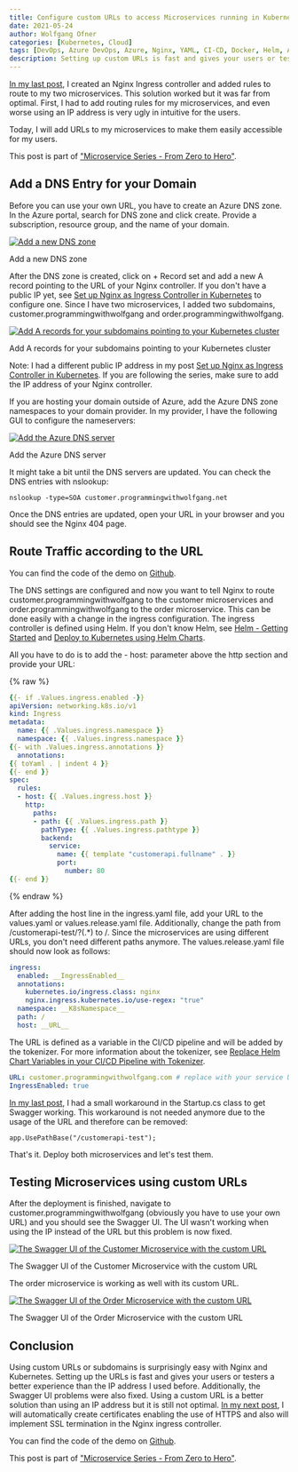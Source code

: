 ```yaml
---
title: Configure custom URLs to access Microservices running in Kubernetes
date: 2021-05-24
author: Wolfgang Ofner
categories: [Kubernetes, Cloud]
tags: [DevOps, Azure DevOps, Azure, Nginx, YAML, CI-CD, Docker, Helm, AKS, Kubernetes]
description: Setting up custom URLs is fast and gives your users or testers a better experience than using an IP address.
---
```


[In my last post](/setup-nginx-ingress-controller-kubernetes), I created an Nginx Ingress controller and added rules to route to my two microservices. This solution worked but it was far from optimal. First, I had to add routing rules for my microservices, and even worse using an IP address is very ugly in intuitive for the users.

Today, I will add URLs to my microservices to make them easily accessible for my users.

This post is part of ["Microservice Series - From Zero to Hero"](/microservice-series-from-zero-to-hero).

## Add a DNS Entry for your Domain

Before you can use your own URL, you have to create an Azure DNS zone. In the Azure portal, search for DNS zone and click create. Provide a subscription, resource group, and the name of your domain.

<div class="col-12 col-sm-10 aligncenter">
  <a href="/assets/img/posts/2021/05/Add-a-new-DNS-zone.jpg"><img loading="lazy" src="/assets/img/posts/2021/05/Add-a-new-DNS-zone.jpg" alt="Add a new DNS zone" /></a>
  
  <p>
   Add a new DNS zone
  </p>
</div>

After the DNS zone is created, click on + Record set and add a new A record pointing to the URL of your Nginx controller. If you don't have a public IP yet, see [Set up Nginx as Ingress Controller in Kubernetes](/setup-nginx-ingress-controller-kubernetes) to configure one. Since I have two microservices, I added two subdomains, customer.programmingwithwolfgang and order.programmingwithwolfgang.

<div class="col-12 col-sm-10 aligncenter">
  <a href="/assets/img/posts/2021/05/Add-A-records-for-your-subdomains-pointing-to-your-Kubernetes-cluster.jpg"><img loading="lazy" src="/assets/img/posts/2021/05/Add-A-records-for-your-subdomains-pointing-to-your-Kubernetes-cluster.jpg" alt="Add A records for your subdomains pointing to your Kubernetes cluster" /></a>
  
  <p>
   Add A records for your subdomains pointing to your Kubernetes cluster
  </p>
</div>

Note: I had a different public IP address in my post [Set up Nginx as Ingress Controller in Kubernetes](/setup-nginx-ingress-controller-kubernetes). If you are following the series, make sure to add the IP address of your Nginx controller.

If you are hosting your domain outside of Azure, add the Azure DNS zone namespaces to your domain provider. In my provider, I have the following GUI to configure the nameservers:

<div class="col-12 col-sm-10 aligncenter">
  <a href="/assets/img/posts/2021/05/Add-the-Azure-DNS-server.jpg"><img loading="lazy" src="/assets/img/posts/2021/05/Add-the-Azure-DNS-server.jpg" alt="Add the Azure DNS server" /></a>
  
  <p>
   Add the Azure DNS server
  </p>
</div>

It might take a bit until the DNS servers are updated. You can check the DNS entries with nslookup:

```shell
nslookup -type=SOA customer.programmingwithwolfgang.net
```

Once the DNS entries are updated, open your URL in your browser and you should see the Nginx 404 page.

## Route Traffic according to the URL

You can find the code of the demo on <a href="https://github.com/WolfgangOfner/MicroserviceDemo" target="_blank" rel="noopener noreferrer">Github</a>.

The DNS settings are configured and now you want to tell Nginx to route customer.programmingwithwolfgang to the customer microservices and order.programmingwithwolfgang to the order microservice. This can be done easily with a change in the ingress configuration. The ingress controller is defined using Helm. If you don't know Helm, see [Helm - Getting Started](/helm-getting-started) and [Deploy to Kubernetes using Helm Charts](/deploy-kubernetes-using-helm). 

All you have to do is to add the - host: parameter above the http section and provide your URL:

{% raw %}
```yaml
{{- if .Values.ingress.enabled -}}
apiVersion: networking.k8s.io/v1
kind: Ingress
metadata:
  name: {{ .Values.ingress.namespace }}
  namespace: {{ .Values.ingress.namespace }}
{{- with .Values.ingress.annotations }}
  annotations:
{{ toYaml . | indent 4 }}
{{- end }}
spec:
  rules: 
  - host: {{ .Values.ingress.host }}
    http:
      paths:
      - path: {{ .Values.ingress.path }}
        pathType: {{ .Values.ingress.pathtype }}
        backend:
          service:
            name: {{ template "customerapi.fullname" . }}
            port: 
              number: 80
{{- end }}
```
{% endraw %}

After adding the host line in the ingress.yaml file, add your URL to the values.yaml or values.release.yaml file. Additionally, change the path from /customerapi-test/?(.*) to /. Since the microservices are using different URLs, you don't need different paths anymore. The values.release.yaml file should now look as follows:

```yaml
ingress:
  enabled: __IngressEnabled__
  annotations: 
    kubernetes.io/ingress.class: nginx
    nginx.ingress.kubernetes.io/use-regex: "true"     
  namespace: __K8sNamespace__
  path: /
  host: __URL__
```

The URL is defined as a variable in the CI/CD pipeline and will be added by the tokenizer. For more information about the tokenizer, see [Replace Helm Chart Variables in your CI/CD Pipeline with Tokenizer](/replace-helm-variables-tokenizer).

```yaml
URL: customer.programmingwithwolfgang.com # replace with your service URL
IngressEnabled: true
```

[In my last post](/setup-nginx-ingress-controller-kubernetes), I had a small workaround in the Startup.cs class to get Swagger working. This workaround is not needed anymore due to the usage of the URL and therefore can be removed:

```CSharp
app.UsePathBase("/customerapi-test");
```

That's it. Deploy both microservices and let's test them.

## Testing Microservices using custom URLs

After the deployment is finished, navigate to customer.programmingwithwolfgang (obviously you have to use your own URL) and you should see the Swagger UI. The UI wasn't working when using the IP instead of the URL but this problem is now fixed.

<div class="col-12 col-sm-10 aligncenter">
  <a href="/assets/img/posts/2021/05/The-Swagger-UI-of-the-Customer-Microservice-with-the-custom-URL.jpg"><img loading="lazy" src="/assets/img/posts/2021/05/The-Swagger-UI-of-the-Customer-Microservice-with-the-custom-URL.jpg" alt="The Swagger UI of the Customer Microservice with the custom URL" /></a>
  
  <p>
   The Swagger UI of the Customer Microservice with the custom URL
  </p>
</div>

The order microservice is working as well with its custom URL.

<div class="col-12 col-sm-10 aligncenter">
  <a href="/assets/img/posts/2021/05/The-Swagger-UI-of-the-Order-Microservice-with-the-custom-URL.jpg"><img loading="lazy" src="/assets/img/posts/2021/05/The-Swagger-UI-of-the-Order-Microservice-with-the-custom-URL.jpg" alt="The Swagger UI of the Order Microservice with the custom URL" /></a>
  
  <p>
   The Swagger UI of the Order Microservice with the custom URL
  </p>
</div>

## Conclusion

Using custom URLs or subdomains is surprisingly easy with Nginx and Kubernetes. Setting up the URLs is fast and gives your users or testers a better experience than the IP address I used before. Additionally, the Swagger UI problems were also fixed. Using a custom URL is a better solution than using an IP address but it is still not optimal. [In my next post](/automatically-issue-ssl-certificates-and-use-ssl-termination-in-kubernetes), I will automatically create certificates enabling the use of HTTPS and also will implement SSL termination in the Nginx ingress controller.

You can find the code of the demo on <a href="https://github.com/WolfgangOfner/MicroserviceDemo" target="_blank" rel="noopener noreferrer">Github</a>.

This post is part of ["Microservice Series - From Zero to Hero"](/microservice-series-from-zero-to-hero).